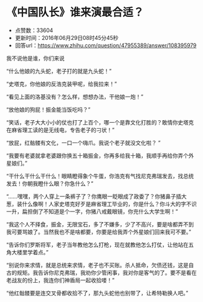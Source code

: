 # 《中国队长》谁来演最合适？
- 点赞数：33604
- 更新时间：2016年06月29日08时45分45秒
- 回答url：https://www.zhihu.com/question/47955389/answer/108395979
<body>
 <p data-pid="1QpjX-Ow">我不说他是谁，你们来说</p>
 <p data-pid="_hXw8t9J">“什么他娘的九头蛇，老子打的就是九头蛇！”</p>
 <p data-pid="2hbP5pvt">“史塔克，你他娘的反浩克装甲呢，给我拉来！”</p>
 <p data-pid="SZ7GyU0i">“看见上面的洛基没有？怎么样，想想办法，干他娘一炮！”</p>
 <p data-pid="os1dCtou">“放他娘的狗屁！振金能当饭吃吗？”</p>
 <p data-pid="ijzixFem">“笑话，老子大大小小的仗也打了上百个，哪一个是靠文化打胜的？敢情你史塔克在麻省理工读的是无线电，专告老子的刁状！”</p>
 <p data-pid="b6b3yLUl">“放屁，红骷髅有文化，一口一个嗨爪。我说个老子就没文化啦？ ”</p>
 <p data-pid="mc492VsK">“我要有老婆就拿老婆跟你换五十箱振金，你再多给我十箱，我顺手再给你弄个外星娘们。”</p>
 <p data-pid="6PgYA_Me">“干什么干什么干什么！眼睛瞪得象个牛蛋，你浩克有气找尼克弗瑞发去，找总统发去！你朝我瞪什么眼？你急什么？”</p>
 <p data-pid="_EbbeooY">“......嘿嘿，两个人穿上一条裤子了？你鹰眼一眨眼成了政委了？你猪鼻子插大葱，装什么像啊！人家史塔克好歹是麻省理工毕业的，你是什么？你斗大的字不识一升，扁担倒了不知道是个一字，你猪八戒戴眼镜，你充什么大学生啊！”</p>
 <p data-pid="VeDhNk9m">“我这个人不择食，振金，无限宝石，多了不嫌多，少了不高兴，要是啥都弄不到我可要骂娘了。当然我也不是啥都要，你要是给我弄个外星娘们回来我可不要。”</p>
 <p data-pid="HQVF60Ou">“告诉你们罗斯将军，老子当年教他怎么打枪，现在就教他怎么打仗，让他站在五角大楼里学着点。”</p>
 <p data-pid="vKPwOKTj">“别说你来求情，就是总统来求情，老子也不买账。杀人抵命，欠债还钱，这是自古的规矩。我告诉你尼克弗瑞，我劝你少管闲事，我对你是客气的了。要不是看在老战友的份上，我连你们神盾局一起收拾喽！”</p>
 <p data-pid="QucDXUUm">“他红骷髅要是连交叉骨都收拾不了，那九头蛇他也别带了，让希特勒换人吧。”</p>
</body>
